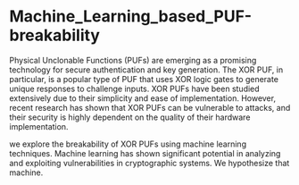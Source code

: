 # Machine_Learning_based_PUF-breakability

Physical Unclonable Functions (PUFs) are emerging as a promising technology for secure authentication and key generation. The XOR PUF, in particular, is a popular type of PUF that uses XOR logic gates to generate unique responses to challenge inputs. XOR PUFs have been studied extensively due to their simplicity and ease of implementation. However, recent research has shown that XOR PUFs can be vulnerable to attacks, and their security is highly dependent on the quality of their hardware implementation.

we explore the breakability of XOR PUFs using machine learning techniques. Machine learning has shown significant potential in analyzing and exploiting vulnerabilities in cryptographic systems. We hypothesize that machine.

